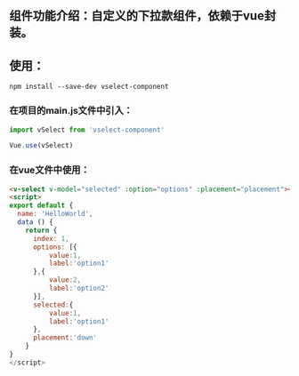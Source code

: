 
## 组件功能介绍：自定义的下拉款组件，依赖于vue封装。
## 使用：
```shell
npm install --save-dev vselect-component
```

### 在项目的main.js文件中引入：
```js
import vSelect from 'vselect-component'

Vue.use(vSelect)
```

### 在vue文件中使用：
```html
<v-select v-model="selected" :option="options" :placement="placement"></v-select>
<script>
export default {
  name: 'HelloWorld',
  data () {
    return {
      index: 1,
      options: [{
          value:1,
          label:'option1'
      },{
          value:2,
          label:'option2'
      }],
      selected:{
          value:1,
          label:'option1'
      },
      placement:'down'
    }
}
</script>
```
